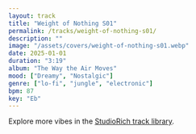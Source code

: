 ```yaml
---
layout: track
title: "Weight of Nothing S01"
permalink: /tracks/weight-of-nothing-s01/
description: ""
image: "/assets/covers/weight-of-nothing-s01.webp"
date: 2025-01-01
duration: "3:19"
album: "The Way the Air Moves"
mood: ["Dreamy", "Nostalgic"]
genre: ["lo-fi", "jungle", "electronic"]
bpm: 87
key: "Eb"
---
```


Explore more vibes in the [StudioRich track library](/tracks/).
